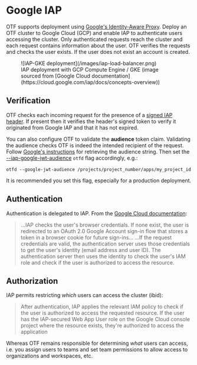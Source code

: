 # Google IAP

OTF supports deployment using [Google's Identity-Aware Proxy](https://cloud.google.com/iap). Deploy an OTF cluster to Google Cloud (GCP) and enable IAP to authenticate users accessing the cluster. Only authenticated requests reach the cluster and each request contains information about the user. OTF verifies the requests and checks the user exists. If the user does not exist an account is created.

<figure markdown>
![IAP-GKE deployment](/images/iap-load-balancer.png)
    <figcaption>IAP deployment with GCP Compute Engine / GKE (image sourced from [Google Cloud documentation](https://cloud.google.com/iap/docs/concepts-overview))</figcaption>
</figure>

## Verification

OTF checks each incoming request for the presence of a [signed IAP header](https://cloud.google.com/iap/docs/signed-headers-howto). If present then it verifies the header's signed token to verify it originated from Google IAP and that it has not expired.

You can also configure OTF to validate the **audience** token claim. Validating the audience checks OTF is indeed the intended recipient of the request. Follow [Google's instructions](https://cloud.google.com/iap/docs/signed-headers-howto#iap_validate_jwt-go) for retrieving the audience string. Then set the [--iap-google-jwt-audience](/config/flags#-google-jwt-audience) `otfd` flag accordingly, e.g.:

```
otfd --google-jwt-audience /projects/project_number/apps/my_project_id
```

It is recommended you set this flag, especially for a production deployment.

## Authentication

Authentication is delegated to IAP. From the [Google Cloud documentation](https://cloud.google.com/iap/docs/concepts-overview):

> ...IAP checks the user's browser credentials. If none exist, the user is redirected to an OAuth 2.0 Google Account sign-in flow that stores a token in a browser cookie for future sign-ins... ...If the request credentials are valid, the authentication server uses those credentials to get the user's identity (email address and user ID). The authentication server then uses the identity to check the user's IAM role and check if the user is authorized to access the resource.

## Authorization

IAP permits restricting _which_ users can access the cluster (ibid):

> After authentication, IAP applies the relevant IAM policy to check if the user is authorized to access the requested resource. If the user has the IAP-secured Web App User role on the Google Cloud console project where the resource exists, they're authorized to access the application

Whereas OTF remains responsible for determining _what_ users can access, i.e. you assign users to teams and set team permissions to allow access to organizations and workspaces, etc.
